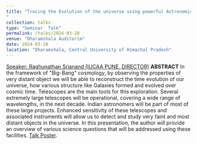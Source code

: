 ```yaml
---
title: "Tracing the Evolution of the universe using powerful Astronomical Telescopes
"
collection: talks
type: "Seminar  Talk"
permalink: /talks/2024-03-28
venue: "Dharamshala Auditorim"
date: 2024-03-28
location: "Dharamshala, Central University of Himachal Pradesh"
---
```


[Speaker: Raghunathan Srianand (IUCAA PUNE, DIRECTOR)](https://www.iucaa.in/en?Itemid=209)
**ABSTRACT** In the framework of "Big-Bang" cosmology, by observing the properties of very distant object we will be able to reconstruct the time evolution of our universe, how various structure like Galaxies formed and evolved over cosmic time. Telescopes are the main tools for this exploration. Several extremely large telescopes will be operational, covering a wide range of wavelengths, in the next decade. Indian astronomers will be part of most of these large projects. Enhanced sensitivity of these telescopes and associated instruments will allow us to detect and study very faint and most distant objects in the universe.
In this presentation, the author will provide an overview of various science questions that will be addressed using these facilities.
[Talk Poster](/images/Srianand_talk_poster.jpg).
